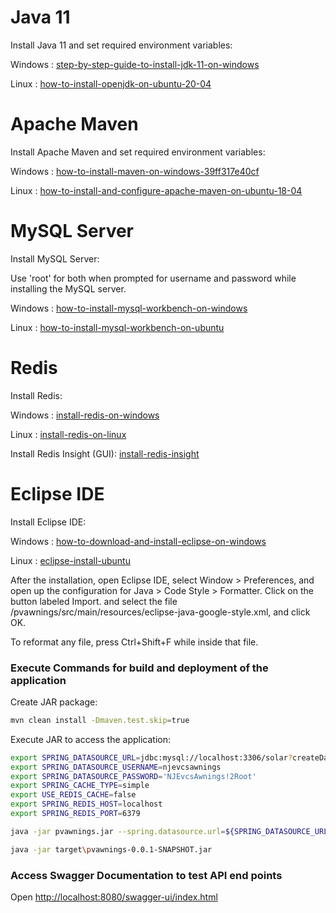 # Java 11

Install Java 11 and set required environment variables:

Windows : [step-by-step-guide-to-install-jdk-11-on-windows](https://www.studytonight.com/post/step-by-step-guide-to-install-jdk-11-on-windows)

Linux : [how-to-install-openjdk-on-ubuntu-20-04](https://www.linode.com/docs/guides/how-to-install-openjdk-on-ubuntu-20-04/)

# Apache Maven

Install Apache Maven and set required environment variables:

Windows : [how-to-install-maven-on-windows-39ff317e40cf](https://medium.com/@gauravshah97/how-to-install-maven-on-windows-39ff317e40cf)

Linux : [how-to-install-and-configure-apache-maven-on-ubuntu-18-04](https://www.liquidweb.com/blog/how-to-install-and-configure-apache-maven-on-ubuntu-18-04/)

# MySQL Server

Install MySQL Server:

Use 'root' for both when prompted for username and password while installing the MySQL server.

Windows : [how-to-install-mysql-workbench-on-windows](https://www.freecodecamp.org/news/how-to-install-mysql-workbench-on-windows/)

Linux : [how-to-install-mysql-workbench-on-ubuntu](https://www.geeksforgeeks.org/how-to-install-mysql-workbench-on-ubuntu/)

# Redis

Install Redis:

Windows : [install-redis-on-windows](https://redis.io/docs/latest/operate/oss_and_stack/install/install-redis/install-redis-on-windows/)

Linux : [install-redis-on-linux](https://redis.io/docs/latest/operate/oss_and_stack/install/install-redis/install-redis-on-linux/)

Install Redis Insight (GUI): [install-redis-insight](https://redis.io/insight/)

# Eclipse IDE

Install Eclipse IDE:

Windows : [how-to-download-and-install-eclipse-on-windows](https://www.geeksforgeeks.org/how-to-download-and-install-eclipse-on-windows/)

Linux : [eclipse-install-ubuntu](https://www.geeksforgeeks.org/eclipse-install-ubuntu/)

After the installation, open Eclipse IDE, select Window > Preferences, and open up the configuration for Java > Code Style > Formatter. Click on the button labeled Import. and select the file /pvawnings/src/main/resources/eclipse-java-google-style.xml, and click OK.

To reformat any file, press Ctrl+Shift+F while inside that file.

### Execute Commands for build and deployment of the application

Create JAR package:

```bash
mvn clean install -Dmaven.test.skip=true
```

Execute JAR to access the application:

```bash
export SPRING_DATASOURCE_URL=jdbc:mysql://localhost:3306/solar?createDatabaseIfNotExist=true
export SPRING_DATASOURCE_USERNAME=njevcsawnings
export SPRING_DATASOURCE_PASSWORD='NJEvcsAwnings!2Root'
export SPRING_CACHE_TYPE=simple
export USE_REDIS_CACHE=false
export SPRING_REDIS_HOST=localhost
export SPRING_REDIS_PORT=6379

java -jar pvawnings.jar --spring.datasource.url=${SPRING_DATASOURCE_URL} --spring.datasource.username=${SPRING_DATASOURCE_USERNAME} --spring.datasource.password=${SPRING_DATASOURCE_PASSWORD} --spring.redis.host=${SPRING_REDIS_HOST} --spring.redis.port=${SPRING_REDIS_PORT} --spring.cache.type=${SPRING_CACHE_TYPE} --use.redis.cache=${USE_REDIS_CACHE}

java -jar target\pvawnings-0.0.1-SNAPSHOT.jar
```

### Access Swagger Documentation to test API end points 

Open [http://localhost:8080/swagger-ui/index.html](http://localhost:8080/swagger-ui/index.html)

